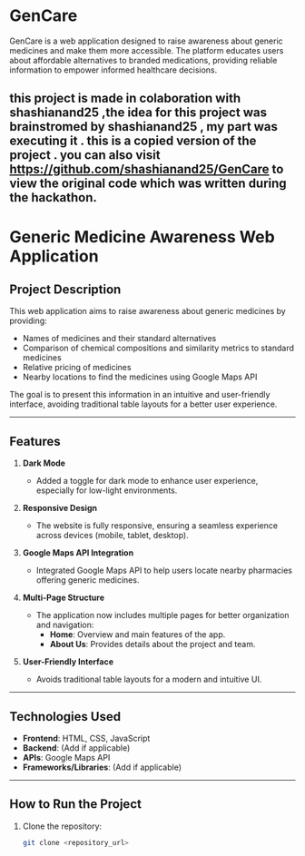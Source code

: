 # GenCare
GenCare is a web application designed to raise awareness about generic medicines and make them more accessible. The platform educates users about affordable alternatives to branded medications, providing reliable information to empower informed healthcare decisions.

## this project is made in colaboration with shashianand25 ,the idea for this project was brainstromed by shashianand25 , my part was executing it . this is a copied version of the project . you can also visit https://github.com/shashianand25/GenCare to view the original code which was written during the hackathon.

# Generic Medicine Awareness Web Application  

## Project Description  
This web application aims to raise awareness about generic medicines by providing:  
- Names of medicines and their standard alternatives  
- Comparison of chemical compositions and similarity metrics to standard medicines  
- Relative pricing of medicines  
- Nearby locations to find the medicines using Google Maps API  

The goal is to present this information in an intuitive and user-friendly interface, avoiding traditional table layouts for a better user experience.  

---

## Features  
1. **Dark Mode**  
   - Added a toggle for dark mode to enhance user experience, especially for low-light environments.  

2. **Responsive Design**  
   - The website is fully responsive, ensuring a seamless experience across devices (mobile, tablet, desktop).  

3. **Google Maps API Integration**  
   - Integrated Google Maps API to help users locate nearby pharmacies offering generic medicines.  

4. **Multi-Page Structure**  
   - The application now includes multiple pages for better organization and navigation:  
     - **Home**: Overview and main features of the app.  
     - **About Us**: Provides details about the project and team.  

5. **User-Friendly Interface**  
   - Avoids traditional table layouts for a modern and intuitive UI.  

---

## Technologies Used  
- **Frontend**: HTML, CSS, JavaScript  
- **Backend**: (Add if applicable)  
- **APIs**: Google Maps API  
- **Frameworks/Libraries**: (Add if applicable)  

---

## How to Run the Project  
1. Clone the repository:  
   ```bash  
   git clone <repository_url>  
